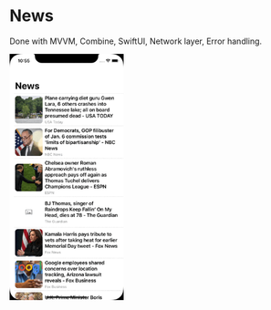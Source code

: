 # News

Done with 
MVVM, Combine, SwiftUI, Network layer, Error handling.


<img src="demo.gif" width="200">  
